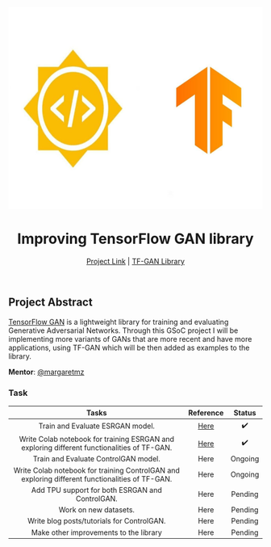 <br />
<p align="center">
  <a href="https://summerofcode.withgoogle.com/projects/#4563139045097472">
    <img src="Images/readme.jpg" alt="Logo" width="600" height="400">
  </a>
  <h1 align="center">Improving TensorFlow GAN library</h1>
</p>
<p align="center">
  <a href="https://summerofcode.withgoogle.com/projects/#4563139045097472">Project Link</a> |
  <a href="https://github.com/tensorflow/gan">TF-GAN Library</a>
</p>
<br>

## Project Abstract

[TensorFlow GAN](https://github.com/tensorflow/gan) is a lightweight library for training and evaluating Generative Adversarial Networks. Through this GSoC project I will be implementing more variants of GANs that are more recent and have more applications, using TF-GAN which will be then added as examples to the library.


**Mentor**: [@margaretmz](https://github.com/margaretmz)

### Task
|Tasks|Reference|Status|
|:-:|:-:|:-:|
|Train and Evaluate ESRGAN model.|[Here](esrgan)| :heavy_check_mark: |
|Write Colab notebook for training ESRGAN and   exploring different functionalities of TF-GAN. |[Here](esrgan/colab_notebook)|  :heavy_check_mark:|
|Train and Evaluate ControlGAN model.|Here| Ongoing |
|Write Colab notebook for training ControlGAN and   exploring different functionalities of TF-GAN. |Here| Ongoing |
|Add TPU support for both ESRGAN and ControlGAN.|Here| Pending |
|Work on new datasets.|Here| Pending |
|Write blog posts/tutorials for ControlGAN.|Here| Pending |
|Make other improvements to the library |Here| Pending |
